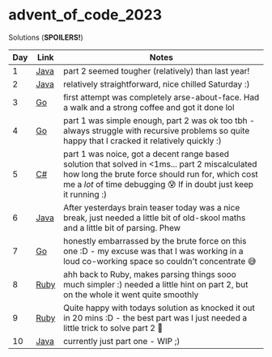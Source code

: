 # advent_of_code_2023

Solutions (__SPOILERS!__)

| Day  | Link  | Notes |
|---|---|---|
| 1  | [Java](https://github.com/eddbot/advent_of_code_2023/blob/main/src/main/java/com/murismo/solution/day_one/Solution.java)  | part 2 seemed tougher (relatively) than last year!  |
| 2  | [Java](https://github.com/eddbot/advent_of_code_2023/blob/main/src/main/java/com/murismo/solution/day_two/Solution.java)  | relatively straightforward, nice chilled Saturday :)  |
| 3  | [Go](https://github.com/eddbot/advent_of_code_2023/blob/main/go/day_3/main.go) | first attempt was completely arse-about-face. Had a walk and a strong coffee and got it done lol  |
| 4  | [Go](https://github.com/eddbot/advent_of_code_2023/blob/main/go/day_4/main.go) | part 1 was simple enough, part 2 was ok too tbh - always struggle with recursive problems so quite happy that I cracked it relatively quickly :) |
| 5 | [C#](https://github.com/eddbot/advent_of_code_2023/blob/main/dotnet/day_5/Program.cs) | part 1 was noice, got a decent range based solution that solved in <1ms... part 2 miscalculated how long the brute force should run for, which cost me a *lot* of time debugging 😰 If in doubt just keep it running :) |
| 6 | [Java](https://github.com/eddbot/advent_of_code_2023/blob/main/src/main/java/com/murismo/solution/day_6/Solution.java) | After yesterdays brain teaser today was a nice break, just needed a little bit of old-skool maths and a little bit of parsing. Phew |
| 7 | [Go](https://github.com/eddbot/advent_of_code_2023/blob/main/go/day_7/main.go) | honestly embarrassed by the brute force on this one :D - my excuse was that I was working in a loud co-working space so couldn't concentrate 😅 |
| 8 | [Ruby](https://github.com/eddbot/advent_of_code_2023/blob/main/ruby/day_8/solution.rb) | ahh back to Ruby, makes parsing things sooo much simpler :) needed a little hint on part 2, but on the whole it went quite smoothly |
| 9 | [Ruby](https://github.com/eddbot/advent_of_code_2023/blob/main/ruby/day_9/solution.rb)| Quite happy with todays solution as knocked it out in 20 mins :D - the best part was I just needed a little trick to solve part 2 🙂 |
| 10 | [Java](https://github.com/eddbot/advent_of_code_2023/blob/main/src/main/java/com/murismo/solution/day_10/Solution.java)| currently just part one - WIP ;) |
